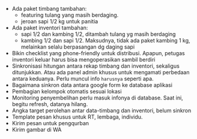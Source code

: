 
- Ada paket timbang tambahan: 
	- featuring tulang yang masih berdaging.
	- jeroan sapi 1/2 kg untuk panitia
- Ada paket inventori tambahan: 
	- sapi 1/2 dan kambing 1/2, ditambah tulang yg masih berdaging
	- kambing 1/2 dan sapi 1/2. Maksudnya, tidak ada paket kambing 1 kg, melainkan selalu berpasangan dg daging sapi
- Bikin checklist yang phone-friendly untuk distribusi. Apapun, petugas inventori keluar harus bisa mengoperasikan sambil berdiri
- Sinkronisasi hitungan antara rekap timbang dan inventori, sekaligus ditunjukkan. Atau ada panel admin khusus untuk mengamati perbedaan antara keduanya. Perlu muncul info `harusnya` seperti apa.
- Bagaimana sinkron data antara google form ke database aplikasi
- Pembagian kelompok otomatis sesuai lokasi
- Monitoring penyembelihan perlu masuk infonya di database. Saat ini, begitu refresh, datanya hilang.
- Angka target perolehan antar data-timbang dan inventori, belum sinkron
- Template pesan khusus untuk RT, lembaga, individu.
- Kirim pesan untuk pengqurban
- Kirim gambar di WA